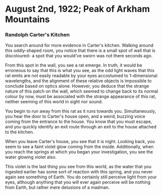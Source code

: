 # August 2nd, 1922; Peak of Arkham Mountains
### Randolph Carter's Kitchen

<p>You search around for more evidence in Carter's kitchen.
Walking around this oddly-shaped room, you notice that there
is a small spot of wall that is discoloured- a spot that you
would've sworn was not there seconds ago.</p>

<p>From this spot in the wall, you see a rat emerge. In truth,
it would be erroneous to say that this is what you see, as the
odd light waves that this rat emits are not easily readable by
your eyes accostumed to 1-dimensional wavelengths, and the
alignment of these relative objects is impossible to conclude
based on optics alone. However, you deduce that the strange
nature of this patch on the wall, which seemed to change back
to its normal colour by now, must be associated with the strange
appearance of this rat, neither seeming of this world in sight
nor sound.</p>

<p>You begin to run away from this rat as it runs towards you.
Simultaneously, you hear the door to Carter's house open, and
a weird, buzzing voice coming from the entrance to the house.
You know that you must escape, and you quickly identify an exit
route through an exit to the house attached to the kitchen.</p>

<p>When you leave Carter's house, you see that it is night.
Looking back, you seem to see a faint violet glow coming
from the inside. Additionally, when you reach the springs
at which you began your investigation, you see the water
glowing violet also.</p>


<p>This violet is the last thing you see from this world,
as the water that you ingested earlier has some sort of
reaction with this spring, and you never again see something
of Earth. You do certainly still perceive light from your
eyes, although anything that you will ever again perceive will 
be nothing from Earth, but rather mere delusions of a madman.</p>